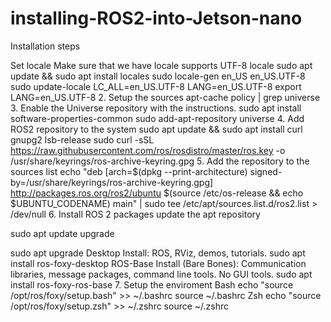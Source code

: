 # installing-ROS2-into-Jetson-nano
Installation steps

Set locale Make sure that we have locale supports UTF-8
locale
sudo apt update && sudo apt install locales sudo locale-gen en_US en_US.UTF-8
sudo update-locale LC_ALL=en_US.UTF-8 LANG=en_US.UTF-8
export LANG=en_US.UTF-8
2. Setup the sources apt-cache policy | grep universe 3. Enable the Universe repository with the instructions. sudo apt install software-properties-common sudo add-apt-repository universe 4. Add ROS2 repository to the system sudo apt update && sudo apt install curl gnupg2 lsb-release sudo curl -sSL https://raw.githubusercontent.com/ros/rosdistro/master/ros.key -o /usr/share/keyrings/ros-archive-keyring.gpg 5. Add the repository to the sources list echo "deb [arch=$(dpkg --print-architecture) signed-by=/usr/share/keyrings/ros-archive-keyring.gpg] http://packages.ros.org/ros2/ubuntu $(source /etc/os-release && echo $UBUNTU_CODENAME) main" | sudo tee /etc/apt/sources.list.d/ros2.list > /dev/null 6. Install ROS 2 packages update the apt repository

sudo apt update upgrade

sudo apt upgrade Desktop Install: ROS, RViz, demos, tutorials. sudo apt install ros-foxy-desktop ROS-Base Install (Bare Bones): Communication libraries, message packages, command line tools. No GUI tools. sudo apt install ros-foxy-ros-base 7. Setup the enviroment Bash echo "source /opt/ros/foxy/setup.bash" >> ~/.bashrc source ~/.bashrc Zsh echo "source /opt/ros/foxy/setup.zsh" >> ~/.zshrc source ~/.zshrc
